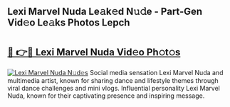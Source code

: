 ## Lexi Marvel Nuda Le𝚊k𝚎d N𝚞𝚍e - Part-Gen Vid𝚎o Le𝚊ks Photos Lepch

# <h2><a href="http://fbchkv.evod.top/?m=Lexi+Marvel+Nuda">🔗 👉🔴 Lexi Marvel Nuda Vid𝚎o Ph𝚘t𝚘s</a></h2>

[![Lexi Marvel Nuda N𝚞d𝚎s](https://i.imgur.com/8V9OHl7.gif)](http://fbchkv.evod.top/?m=Lexi+Marvel+Nuda)
Social media sensation Lexi Marvel Nuda and multimedia artist, known for sharing dance and lifestyle themes through viral dance challenges and mini vlogs. Influential personality Lexi Marvel Nuda, known for their captivating presence and inspiring message. 
